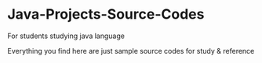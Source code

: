 # Java-Projects-Source-Codes
For students studying java language

Everything you find here are just sample source codes for study & reference
